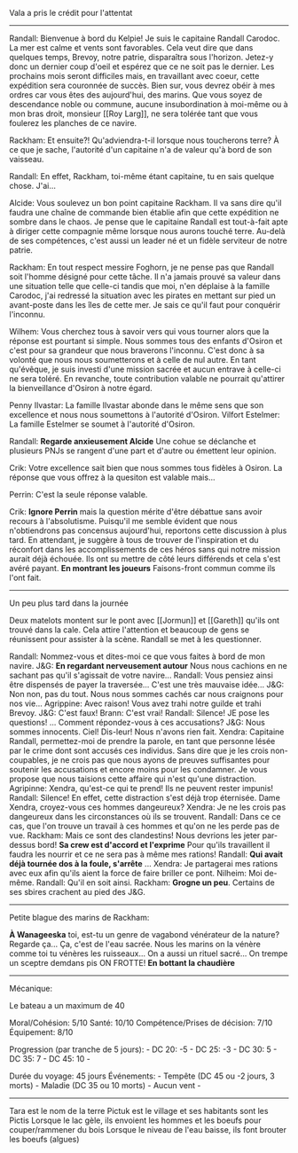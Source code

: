 Vala a pris le crédit pour l'attentat

---

Randall: Bienvenue à bord du Kelpie! Je suis le capitaine Randall Carodoc. La mer est calme et vents sont favorables. Cela veut dire que dans quelques temps, Brevoy, notre patrie, disparaîtra sous l'horizon. Jetez-y donc un dernier coup d'oeil et espérez que ce ne soit pas le dernier. Les prochains mois seront difficiles mais, en travaillant avec coeur, cette expédition sera couronnée de succès. Bien sur, vous devrez obéir à mes ordres car vous êtes des aujourd'hui, des marins. Que vous soyez de descendance noble ou commune, aucune insubordination à moi-même ou à mon bras droit, monsieur [[Roy Larg]], ne sera tolérée tant que vous foulerez les planches de ce navire.

Rackham: Et ensuite?! Qu'adviendra-t-il lorsque nous toucherons terre? À ce que je sache, l'autorité d'un capitaine n'a de valeur qu'à bord de son vaisseau.

Randall: En effet, Rackham, toi-même étant capitaine, tu en sais quelque chose. J'ai...

Alcide: Vous soulevez un bon point capitaine Rackham. Il va sans dire qu'il faudra une chaîne de commande bien établie afin que cette expédition ne sombre dans le chaos. Je pense que le capitaine Randall est tout-à-fait apte à diriger cette compagnie même lorsque nous aurons touché terre. Au-delà de ses compétences, c'est aussi un leader né et un fidèle serviteur de notre patrie.

Rackham: En tout respect messire Foghorn, je ne pense pas que Randall soit l'homme désigné pour cette tâche. Il n'a jamais prouvé sa valeur dans une situation telle que celle-ci tandis que moi, n'en déplaise à la famille Carodoc, j'ai redressé la situation avec les pirates en mettant sur pied un avant-poste dans les îles de cette mer. Je sais ce qu'il faut pour conquérir l'inconnu.  

Wilhem: Vous cherchez tous à savoir vers qui vous tourner alors que la réponse est pourtant si simple. Nous sommes tous des enfants d'Osiron et c'est pour sa grandeur que nous braverons l'inconnu. C'est donc à sa volonté que nous nous soumetterons et à celle de nul autre. En tant qu'évêque, je suis investi d'une mission sacrée et aucun entrave à celle-ci ne sera toléré. En revanche, toute contribution valable ne pourrait qu'attirer la bienveillance d'Osiron à notre égard.

Penny Ilvastar: La famille Ilvastar abonde dans le même sens que son excellence et nous nous soumettons à l'autorité d'Osiron.
Vilfort Estelmer: La famille Estelmer se soumet à l'autorité d'Osiron.

Randall: **Regarde anxieusement Alcide** Une cohue se déclanche et plusieurs PNJs se rangent d'une part et d'autre ou émettent leur opinion.

Crik: Votre excellence sait bien que nous sommes tous fidèles à Osiron. La réponse que vous offrez à la quesiton est valable mais...

Perrin: C'est la seule réponse valable.

Crik: **Ignore Perrin** mais  la question mérite d'être débattue sans avoir recours à l'absolutisme. Puisqu'il me semble évident que nous n'obtiendrons pas concensus aujourd'hui, reportons cette discussion à plus tard. En attendant, je suggère à tous de trouver de l'inspiration et du réconfort dans les accomplissements de ces héros sans qui notre mission aurait déjà échouée. Ils ont su mettre de côté leurs différends et cela s'est avéré payant. **En montrant les joueurs** Faisons-front commun comme ils l'ont fait.

---

Un peu plus tard dans la journée

Deux matelots montent sur le pont avec [[Jormun]] et [[Gareth]] qu'ils ont trouvé dans la cale. Cela attire l'attention et beaucoup de gens se réunissent pour assister à la scène. Randall se met à les questionner.

Randall: Nommez-vous et dites-moi ce que vous faites à bord de mon navire.
J&G: **En regardant nerveusement autour** Nous nous cachions en ne sachant pas qu'il s'agissait de votre navire...
Randall: Vous pensiez ainsi être dispensés de payer la traversée... C'est une très mauvaise idée...
J&G: Non non, pas du tout. Nous nous sommes cachés car nous craignons pour nos vie...
Agrippine: Avec raison! Vous avez trahi notre guilde et trahi Brevoy.
J&G: C'est faux!
Brann: C'est vrai!
Randall: Silence! JE pose les questions! ... Comment répondez-vous à ces accusations?
J&G: Nous sommes innocents. Ciel! Dis-leur! Nous n'avons rien fait.
Xendra: Capitaine Randall, permettez-moi de prendre la parole, en tant que personne lésée par le crime dont sont accusés ces individus. Sans dire que je les crois non-coupables, je ne crois pas que nous ayons de preuves suffisantes pour soutenir les accusations et encore moins pour les condamner. Je vous propose que nous taisions cette affaire qui n'est qu'une distraction.
Agripinne: Xendra, qu'est-ce qui te prend! Ils ne peuvent rester impunis!
Randall: Silence! En effet, cette distraction s'est déjà trop éternisée. Dame Xendra, croyez-vous ces hommes dangeureux?
Xendra: Je ne les crois pas dangeureux dans les circonstances où ils se trouvent.
Randall: Dans ce ce cas, que l'on trouve un travail à ces hommes et qu'on ne les perde pas de vue.
Rackham: Mais ce sont des clandestins! Nous devrions les jeter par-dessus bord! **Sa crew est d'accord et l'exprime** Pour qu'ils travaillent il faudra les nourrir et ce ne sera pas à même mes rations!
Randall: **Qui avait déjà tournée dos à la foule, s'arrête** ...
Xendra: Je partagerai mes rations avec eux afin qu'ils aient la force de faire briller ce pont.
Nilheim: Moi de-même.
Randall: Qu'il en soit ainsi.
Rackham: **Grogne un peu**. Certains de ses sbires crachent au pied des J&G.

---

Petite blague des marins de Rackham:

**À Wanageeska** toi, est-tu un genre de vagabond vénérateur de la nature?
Regarde ça... Ça, c'est de l'eau sacrée. Nous les marins on la vénère comme toi tu vénères les ruisseaux...
On a aussi un rituel sacré... On trempe un sceptre demdans pis ON FROTTE! **En bottant la chaudière**

---

Mécanique:

Le bateau a un maximum de 40

Moral/Cohésion:  5/10
Santé: 10/10
Compétence/Prises de décision: 7/10
Équipement: 8/10

Progression (par tranche de 5 jours):
	- DC 20: -5
	- DC 25: -3
	- DC 30: 5
	- DC 35: 7
	- DC 45: 10
	- 

Durée du voyage: 45 jours
Événements:
	- Tempête (DC 45 ou -2 jours, 3 morts)
	- Maladie (DC 35 ou 10 morts)
	- Aucun vent
	- 

---

Tara est le nom de la terre
Pictuk est le village et ses habitants sont les Pictis
Lorsque le lac gèle, ils envoient les hommes et les boeufs pour couper/rammener du bois
Lorsque le niveau de l'eau baisse, ils font brouter les boeufs (algues)